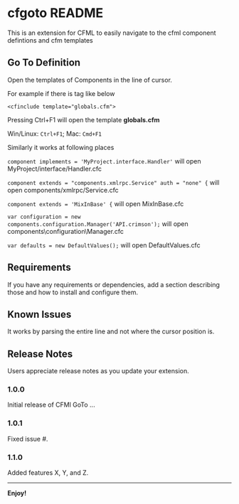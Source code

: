 # cfgoto README

This is an extension for CFML to easily navigate to the cfml component defintions and cfm templates

## Go To Definition

Open the templates of Components in the line of cursor.

For example if there is tag like below

	<cfinclude template="globals.cfm">

Pressing Ctrl+F1 will open the template **globals.cfm**

Win/Linux: `Ctrl+F1`; Mac: `Cmd+F1`

Similarly it works at following places

`component implements = 'MyProject.interface.Handler'`  will open MyProject/interface/Handler.cfc

`component extends = "components.xmlrpc.Service" auth = "none" {` will open components/xmlrpc/Service.cfc

`component extends = 'MixInBase' {` will open MixInBase.cfc

`var configuration = new components.configuration.Manager('API.crimson');` will open components\configuration\Manager.cfc

`var defaults = new DefaultValues();` will open DefaultValues.cfc


## Requirements

If you have any requirements or dependencies, add a section describing those and how to install and configure them.

## Known Issues

It works by parsing the entire line and not where the cursor position is.

## Release Notes

Users appreciate release notes as you update your extension.

### 1.0.0

Initial release of CFMl GoTo ...

### 1.0.1

Fixed issue #.

### 1.1.0

Added features X, Y, and Z.

-----------------------------------------------------------------------------------------------------------

**Enjoy!**
